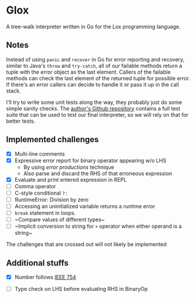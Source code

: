 # Glox

A tree-walk interpreter written in Go for the Lox programming language.

## Notes

Instead of using `panic` and `recover` in Go for error reporting and recovery, similar to Java's `throw` and `try-catch`, all of our failable methods return a tuple with the error object as the last element. Callers of the failable methods can check the last element of the returned tuple for possible error. If there's an error callers can decide to handle it or pass it up in the call stack.

I'll try to write some unit tests along the way, they probably just do some simple sanity checks. The [author's Github repository] contains a full test suite that can be used to test our final interpreter, so we will rely on that for better tests.

## Implemented challenges

+ [x] Multi-line comments
+ [x] Expressive error report for binary operator appearing w/o LHS
  + By using *error productions* technique
  + Also parse and discard the RHS of that erroneous expression
+ [x] Evaluate and print entered expression in REPL
+ [ ] Comma operator
+ [ ] C-style conditional `?:`
+ [ ] RuntimeError: Division by zero 
+ [ ] Accessing an uninitialized variable returns a runtime error
+ [ ] `break` statement in loops.
+ [ ] ~Compare values of different types~
+ [ ] ~Implicit conversion to string for `+` operator when either operand is a string~

The challenges that are crossed out will not likely be implemented

## Additional stuffs

+ [x] Number follows [IEEE 754] 
+ [ ] Type check on LHS before evaluating RHS in BinaryOp


[author's Github repository]: https://github.com/munificent/craftinginterpreters
[IEEE 754]: https://en.wikipedia.org/wiki/IEEE_754
